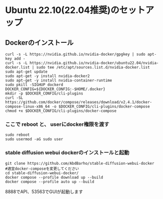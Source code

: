 # Ubuntu 22.10(22.04推奨)のセットアップ
## Dockerのインストール
```
curl -s -L https://nvidia.github.io/nvidia-docker/gpgkey | sudo apt-key add -
curl -s -L https://nvidia.github.io/nvidia-docker/ubuntu22.04/nvidia-docker.list | sudo tee /etc/apt/sources.list.d/nvidia-docker.list
sudo apt-get update
sudo apt-get -y install nvidia-docker2
sudo apt-get -y install nvidia-container-runtime
sudo pkill -SIGHUP dockerd
DOCKER_CONFIG=${DOCKER_CONFIG:-$HOME/.docker}
mkdir -p $DOCKER_CONFIG/cli-plugins
curl -SL https://github.com/docker/compose/releases/download/v2.4.1/docker-compose-linux-x86_64 -o $DOCKER_CONFIG/cli-plugins/docker-compose
chmod +x $DOCKER_CONFIG/cli-plugins/docker-compose
```
### ここで reboot と、 userにdocker権限を渡す
```
sudo reboot
sudo usermod -aG sudo user
```
### stable diffusion webui dockerのインストールと起動
```
git clone https://github.com/AbdBarho/stable-diffusion-webui-docker
#適宜docker-composeを変更してください
cd stable-diffusion-webui-docker/
docker compose --profile download up --build
docker compose --profile auto up --build
```
8888でAPI、53563でGUIが起動します
